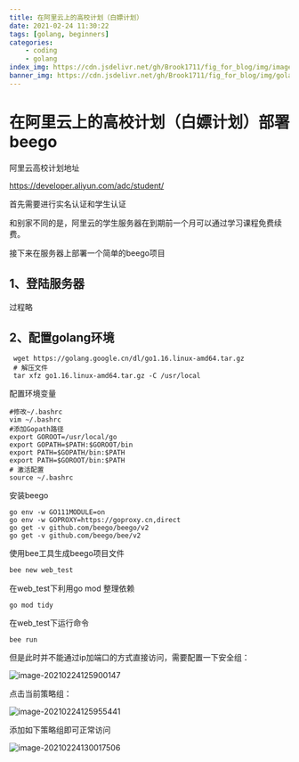 ```yaml
---
title: 在阿里云上的高校计划（白嫖计划）
date: 2021-02-24 11:30:22
tags: [golang, beginners]
categories:
    - coding
    - golang
index_img: https://cdn.jsdelivr.net/gh/Brook1711/fig_for_blog/img/image-20210211140605581.png
banner_img: https://cdn.jsdelivr.net/gh/Brook1711/fig_for_blog/img/golang-hacker (1).jpg
---
```


# 在阿里云上的高校计划（白嫖计划）部署beego

阿里云高校计划地址

https://developer.aliyun.com/adc/student/

首先需要进行实名认证和学生认证

和别家不同的是，阿里云的学生服务器在到期前一个月可以通过学习课程免费续费。

接下来在服务器上部署一个简单的beego项目

## 1、登陆服务器

过程略

## 2、配置golang环境

```
 wget https://golang.google.cn/dl/go1.16.linux-amd64.tar.gz
 # 解压文件 
 tar xfz go1.16.linux-amd64.tar.gz -C /usr/local
```

配置环境变量

```
#修改~/.bashrc
vim ~/.bashrc
#添加Gopath路径
export GOROOT=/usr/local/go  
export GOPATH=$PATH:$GOROOT/bin 
export PATH=$GOPATH/bin:$PATH
export PATH=$GOROOT/bin:$PATH
# 激活配置
source ~/.bashrc
```

安装beego

```
go env -w GO111MODULE=on
go env -w GOPROXY=https://goproxy.cn,direct
go get -v github.com/beego/beego/v2
go get -v github.com/beego/bee/v2
```

使用bee工具生成beego项目文件

```bash
bee new web_test
```

在web_test下利用go mod 整理依赖

```
go mod tidy
```

在web_test下运行命令

```
bee run
```

但是此时并不能通过ip加端口的方式直接访问，需要配置一下安全组：

![image-20210224125900147](https://cdn.jsdelivr.net/gh/Brook1711/fig_for_blog/img/image-20210224125900147.png)

点击当前策略组：

![image-20210224125955441](https://cdn.jsdelivr.net/gh/Brook1711/fig_for_blog/img/image-20210224125955441.png)

添加如下策略组即可正常访问

![image-20210224130017506](https://cdn.jsdelivr.net/gh/Brook1711/fig_for_blog/img/image-20210224130017506.png)